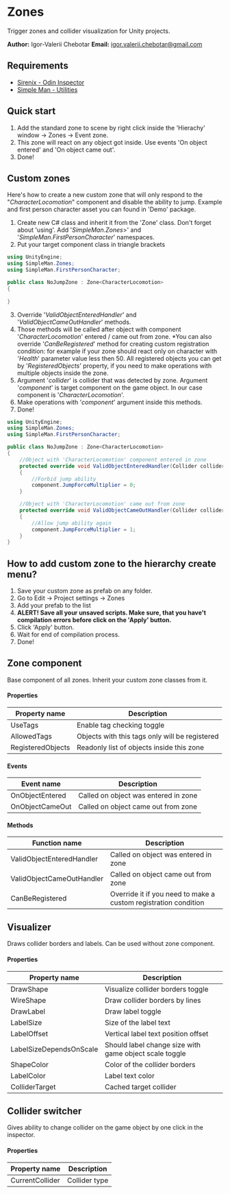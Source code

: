 # Zones
Trigger zones and collider visualization for Unity projects.

**Author:** Igor-Valerii Chebotar
**Email:**  igor.valerii.chebotar@gmail.com


## Requirements
* [Sirenix - Odin Inspector](https://assetstore.unity.com/packages/tools/utilities/odin-inspector-and-serializer-89041#description "* Sirenix - Odin Inspector")
* [Simple Man - Utilities](https://github.com/IgorChebotar/Utilities)

## Quick start
1. Add the standard zone to scene by right click inside the 'Hierachy' window -> Zones -> Event zone.
2. This zone will react on any object got inside. Use events 'On object entered' and 'On object came out'. 
3. Done! 

## Custom zones
Here's how to create a new custom zone that will only respond to the "_CharacterLocomotion_" component and disable the ability to jump. Example and first person character asset you can found in 'Demo' package.
1. Create new C# class and inherit it from the 'Zone' class. Don't forget about 'using'. Add '_SimpleMan.Zones_>' and '_SimpleMan.FirstPersonCharacter_' namespaces.
2. Put your target component class in triangle brackets
```C#
using UnityEngine;
using SimpleMan.Zones;
using SimpleMan.FirstPersonCharacter;

public class NoJumpZone : Zone<CharacterLocomotion>
{
    
}
```

3. Override '_ValidObjectEnteredHandler_' and '_ValidObjectCameOutHandler_' methods.
4. Those methods will be called after object with component '_CharacterLocomotion_'  entered / came out from zone. *You can also override '_CanBeRegistered_' method for creating custom registration condition: for example if your zone should react only on character with '_Health_' parameter value less then 50. All registered objects you can get by '_RegisteredObjects_' property, if you need to make operations with multiple objects inside the zone.
5. Argument '_collider_' is collider that was detected by zone. Argument '_component_' is target component on the game object. In our case component is '_CharacterLocomotion_'. 
6. Make operations with '_component_' argument inside this methods.
7. Done!

```C#
using UnityEngine;
using SimpleMan.Zones;
using SimpleMan.FirstPersonCharacter;

public class NoJumpZone : Zone<CharacterLocomotion>
{
    //Object with 'CharacterLocomotion' component entered in zone
    protected override void ValidObjectEnteredHandler(Collider collider, CharacterLocomotion component)
    {
        //Forbid jump ability
        component.JumpForceMultiplier = 0;
    }

    //Object with 'CharacterLocomotion' came out from zone
    protected override void ValidObjectCameOutHandler(Collider collider, CharacterLocomotion component)
    {
        //Allow jump ability again
        component.JumpForceMultiplier = 1;
    }
}
```

## How to add custom zone to the hierarchy create menu? 
1. Save your custom zone as prefab on any folder.
2. Go to Edit -> Project settings -> Zones
3. Add your prefab to the list
4. **ALERT! Save all your unsaved scripts. Make sure, that you have't compilation errors before click on the 'Apply' button.** 
5. Click 'Apply' button.
6. Wait for end of compilation process.
7. Done! 


## Zone<T> component
Base component of all zones. Inherit your custom zone classes from it.

#### Properties
| Property name | Description                    |
| ------------- | ------------------------------ |
| UseTags |   Enable tag checking toggle     |
| AllowedTags |   Objects with this tags only will be registered|
| RegisteredObjects | Readonly list of objects inside this zone|

#### Events
| Event name | Description                    |
| ------------- | ------------------------------ |
| OnObjectEntered |Called on object was entered in zone|
| OnObjectCameOut |Called on object came out from zone|

#### Methods
| Function name | Description                    |
| ------------- | ------------------------------ |
| ValidObjectEnteredHandler |Called on object was entered in zone|
| ValidObjectCameOutHandler |Called on object came out from zone|
| CanBeRegistered |Override it if you need to make a custom registration condition|

## Visualizer
Draws collider borders and labels. Can be used without zone component.

#### Properties
| Property name | Description                    |
| ------------- | ------------------------------ |
| DrawShape |Visualize collider borders toggle|
| WireShape |Draw collider borders by lines|
| DrawLabel |Draw label toggle|
| LabelSize |Size of the label text|
| LabelOffset |Vertical label text position offset|
| LabelSizeDependsOnScale |Should label change size with game object scale toggle|
| ShapeColor |Color of the collider borders|
| LabelColor |Label text color|
| ColliderTarget |Cached target collider|

## Collider switcher
Gives ability to change collider on the game object by one click in the inspector.

#### Properties
| Property name | Description                    |
| ------------- | ------------------------------ |
| CurrentCollider |Collider type|

